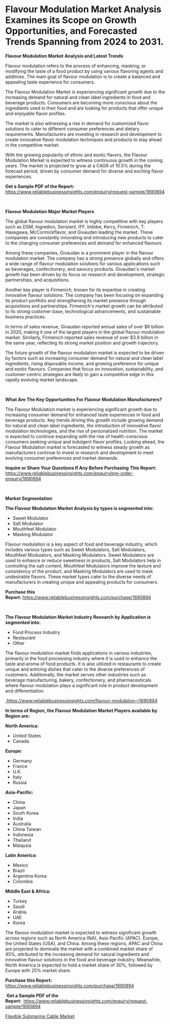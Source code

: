 <p><h1>Flavour Modulation Market Analysis Examines its Scope on Growth Opportunities, and Forecasted Trends Spanning from 2024 to 2031.</h1></p><p><strong>Flavour Modulation Market Analysis and Latest Trends</strong></p>
<p><p>Flavour modulation refers to the process of enhancing, masking, or modifying the taste of a food product by using various flavoring agents and additives. The main goal of flavour modulation is to create a balanced and appealing taste experience for consumers.</p><p>The Flavour Modulation Market is experiencing significant growth due to the increasing demand for natural and clean label ingredients in food and beverage products. Consumers are becoming more conscious about the ingredients used in their food and are looking for products that offer unique and enjoyable flavor profiles.</p><p>The market is also witnessing a rise in demand for customized flavor solutions to cater to different consumer preferences and dietary requirements. Manufacturers are investing in research and development to create innovative flavor modulation techniques and products to stay ahead in the competitive market.</p><p>With the growing popularity of ethnic and exotic flavors, the Flavour Modulation Market is expected to witness continuous growth in the coming years. The market is projected to grow at a CAGR of 10.5% during the forecast period, driven by consumer demand for diverse and exciting flavor experiences.</p></p>
<p><strong>Get a Sample PDF of the Report:&nbsp;</strong> <a href="https://www.reliablebusinessinsights.com/enquiry/request-sample/1690894">https://www.reliablebusinessinsights.com/enquiry/request-sample/1690894</a></p>
<p>&nbsp;</p>
<p><strong>Flavour Modulation Major Market Players</strong></p>
<p><p>The global flavour modulation market is highly competitive with key players such as DSM, Ingredion, Sensient, IFF, Imbibe, Kerry, Firmenich, T. Hasegawa, McCormickflavor, and Givaudan leading the market. These companies are constantly innovating and introducing new products to cater to the changing consumer preferences and demand for enhanced flavours.</p><p>Among these companies, Givaudan is a prominent player in the flavour modulation market. The company has a strong presence globally and offers a wide range of flavour modulation solutions for various applications such as beverages, confectionery, and savoury products. Givaudan's market growth has been driven by its focus on research and development, strategic partnerships, and acquisitions.</p><p>Another key player is Firmenich, known for its expertise in creating innovative flavour solutions. The company has been focusing on expanding its product portfolio and strengthening its market presence through acquisitions and partnerships. Firmenich's market growth can be attributed to its strong customer base, technological advancements, and sustainable business practices.</p><p>In terms of sales revenue, Givaudan reported annual sales of over $6 billion in 2020, making it one of the largest players in the global flavour modulation market. Similarly, Firmenich reported sales revenue of over $3.9 billion in the same year, reflecting its strong market position and growth trajectory.</p><p>The future growth of the flavour modulation market is expected to be driven by factors such as increasing consumer demand for natural and clean label ingredients, rising disposable income, and growing preference for unique and exotic flavours. Companies that focus on innovation, sustainability, and customer-centric strategies are likely to gain a competitive edge in this rapidly evolving market landscape.</p></p>
<p>&nbsp;</p>
<p><strong>What Are The Key Opportunities For Flavour Modulation Manufacturers?</strong></p>
<p><p>The Flavour Modulation market is experiencing significant growth due to increasing consumer demand for enhanced taste experiences in food and beverage products. Key trends driving this growth include growing demand for natural and clean label ingredients, the introduction of innovative flavor modulation technologies, and the rise of personalized nutrition. The market is expected to continue expanding with the rise of health-conscious consumers seeking unique and indulgent flavor profiles. Looking ahead, the Flavour Modulation market is forecasted to witness steady growth as manufacturers continue to invest in research and development to meet evolving consumer preferences and market demands.</p></p>
<p><strong>Inquire or Share Your Questions If Any Before Purchasing This Report:</strong> <a href="https://www.reliablebusinessinsights.com/enquiry/pre-order-enquiry/1690894">https://www.reliablebusinessinsights.com/enquiry/pre-order-enquiry/1690894</a></p>
<p>&nbsp;</p>
<p><strong>Market Segmentation</strong></p>
<p><strong>The Flavour Modulation Market Analysis by types is segmented into:</strong></p>
<p><ul><li>Sweet Modulator</li><li>Salt Modulator</li><li>Mouthfeel Modulator</li><li>Masking Modulator</li></ul></p>
<p><p>Flavour modulation is a key aspect of food and beverage industry, which includes various types such as Sweet Modulators, Salt Modulators, Mouthfeel Modulators, and Masking Modulators. Sweet Modulators are used to enhance or reduce sweetness in products, Salt Modulators help in controlling the salt content, Mouthfeel Modulators improve the texture and consistency of the product, and Masking Modulators are used to mask undesirable flavors. These market types cater to the diverse needs of manufacturers in creating unique and appealing products for consumers.</p></p>
<p><strong>Purchase this Report:&nbsp;</strong><a href="https://www.reliablebusinessinsights.com/purchase/1690894">https://www.reliablebusinessinsights.com/purchase/1690894</a></p>
<p>&nbsp;</p>
<p><strong>The Flavour Modulation Market Industry Research by Application is segmented into:</strong></p>
<p><ul><li>Food Process Industry</li><li>Restaurant</li><li>Other</li></ul></p>
<p><p>The flavour modulation market finds applications in various industries, primarily in the food processing industry where it is used to enhance the taste and aroma of food products. It is also utilized in restaurants to create unique and enticing dishes that cater to the diverse preferences of customers. Additionally, the market serves other industries such as beverage manufacturing, bakery, confectionery, and pharmaceuticals where flavour modulation plays a significant role in product development and differentiation.</p></p>
<p><a href="https://www.reliablebusinessinsights.com/flavour-modulation-r1690894">&nbsp;https://www.reliablebusinessinsights.com/flavour-modulation-r1690894</a></p>
<p><strong>In terms of Region, the Flavour Modulation Market Players available by Region are:</strong></p>
<p>
    <p> <strong> North America: </strong>
        <ul>
            <li>United States</li>
            <li>Canada</li>
        </ul>
        </p> 
    <p> <strong> Europe: </strong>
        <ul>
            <li>Germany</li>
            <li>France</li>
            <li>U.K.</li>
            <li>Italy</li>
            <li>Russia</li>
        </ul>
        </p> 
    <p> <strong> Asia-Pacific: </strong>
        <ul>
            <li>China</li>
            <li>Japan</li>
            <li>South Korea</li>
            <li>India</li>
            <li>Australia</li>
            <li>China Taiwan</li>
            <li>Indonesia</li>
            <li>Thailand</li>
            <li>Malaysia</li>
        </ul>
        </p> 
    <p> <strong> Latin America: </strong>
        <ul>
            <li>Mexico</li>
            <li>Brazil</li>
            <li>Argentina Korea</li>
            <li>Colombia</li>
        </ul>
        </p> 
    <p> <strong> Middle East & Africa: </strong>
        <ul>
            <li>Turkey</li>
            <li>Saudi</li>
            <li>Arabia</li>
            <li>UAE</li>
            <li>Korea</li>
        </ul>
    </p>
    </p>
<p><p>The flavour modulation market is expected to witness significant growth across regions such as North America (NA), Asia-Pacific (APAC), Europe, the United States (USA), and China. Among these regions, APAC and China are projected to dominate the market with a combined market share of 45%, attributed to the increasing demand for natural ingredients and innovative flavour solutions in the food and beverage industry. Meanwhile, North America is expected to hold a market share of 30%, followed by Europe with 25% market share.</p></p>
<p><strong>Purchase this Report: </strong><a href="https://www.reliablebusinessinsights.com/purchase/1690894">https://www.reliablebusinessinsights.com/purchase/1690894</a></p>
<p>&nbsp;<strong>Get a Sample PDF of the Report:&nbsp;&nbsp;</strong><a href="https://www.reliablebusinessinsights.com/enquiry/request-sample/1690894">https://www.reliablebusinessinsights.com/enquiry/request-sample/1690894</a></p>
<p><strong></strong></p>
<p><p><a href="https://github.com/ferandochandle/Market-Research-Report-List-1/blob/main/flexible-submarine-cable-market.md">Flexible Submarine Cable Market</a></p></p>